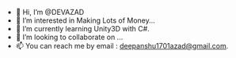 - 👋 Hi, I’m @DEVAZAD
- 👀 I’m interested in Making Lots of Money...
- 🌱 I’m currently learning Unity3D with C#.
- 💞️ I’m looking to collaborate on ...
- 📫 You can reach me by email : deepanshu1701azad@gmail.com.

<!---
DEVAZAD/DEVAZAD is a ✨ special ✨ repository because its `README.md` (this file) appears on your GitHub profile.
You can click the Preview link to take a look at your changes.
--->
